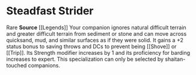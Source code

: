 ﻿---
id: '8'
name: Steadfast Strider
rarity: Common
source: '[[DATABASE/source/Legends|Legends]]'
trait: null
type: Animal Companion Specialization

---
# Steadfast Strider

<span class="trait-rare item-trait">Rare</span>
**Source** [[Legends]]
Your companion ignores natural difficult terrain and greater difficult terrain from sediment or stone and can move across quicksand, mud, and similar surfaces as if they were solid. It gains a +2 status bonus to saving throws and DCs to prevent being [[Shove]] or [[Trip]]. Its Strength modifier increases by 1 and its proficiency for barding increases to expert. This specialization can only be selected by shaitan-touched companions.